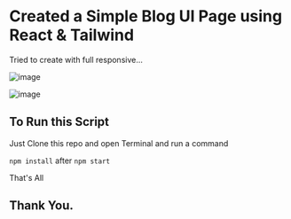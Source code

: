 # Created a Simple Blog UI Page using React & Tailwind

Tried to create with full responsive...

![image](https://user-images.githubusercontent.com/38998710/221358351-41c99ad6-37b9-402b-b1db-9d07940f0a8d.png)


![image](https://user-images.githubusercontent.com/38998710/221358321-27f871ca-719e-4993-a208-83c2882758a4.png)


## To Run this Script 

Just Clone this repo
and open Terminal and run a command 

```npm install```
after
```npm start```

That's All 

## Thank You. 

